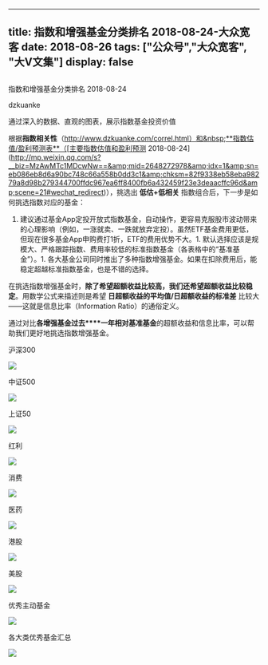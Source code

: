 
---
title:   指数和增强基金分类排名 2018-08-24-大众宽客
date: 2018-08-26
tags: ["公众号","大众宽客", "大V文集"]
display: false
---


## 



指数和增强基金分类排名 2018-08-24




dzkuanke




通过深入的数据、直观的图表，展示指数基金投资价值


根据**指数相关性**（http://www.dzkuanke.com/correl.html）和&nbsp;**指数估值/盈利预测表**（[主要指数估值和盈利预测 2018-08-24](http://mp.weixin.qq.com/s?__biz=MzAwMTc1MDcwNw==&amp;mid=2648272978&amp;idx=1&amp;sn=eb086eb8d6a90bc748c66a558b0dd3c1&amp;chksm=82f9338eb58eba98279a8d98b279344700ffdc967ea6ff8400fb6a432459f23e3deaacffc96d&amp;scene=21#wechat_redirect)），挑选出&nbsp;**低估+低相关**&nbsp;指数组合后，下一步是如何挑选指数对应的基金：


1. 建议通过基金App定投开放式指数基金，自动操作，更容易克服股市波动带来的心理影响（例如，一涨就卖、一跌就放弃定投）。虽然ETF基金费用更低，但现在很多基金App申购费打1折，ETF的费用优势不大。1. 默认选择应该是规模大、严格跟踪指数、费用率较低的标准指数基金（各表格中的“基准基金”）。1. 各大基金公司同时推出了多种指数增强基金。如果在扣除费用后，能稳定超越标准指数基金，也是不错的选择。


在挑选指数增强基金时<h-char unicode="ff0c" class="" style="max-width: 100%;box-sizing: border-box !important;word-wrap: break-word !important;">，</h-char>**除了希望超额收益比较高**<h-char unicode="ff0c" class="" style="max-width: 100%;box-sizing: border-box !important;word-wrap: break-word !important;"><h-inner style="max-width: 100%;box-sizing: border-box !important;word-wrap: break-word !important;">**，**</h-inner></h-char>**我们还希望超额收益比较稳定**<h-char unicode="3002" class="" style="max-width: 100%;box-sizing: border-box !important;word-wrap: break-word !important;">。</h-char>用数学公式来描述则是希望&nbsp;**日超额收益的平均值/日超额收益的标准差**&nbsp;比较大<h-char unicode="2014" class="" style="max-width: 100%;box-sizing: border-box !important;word-wrap: break-word !important;">——</h-char>这就是信息比率<h-char unicode="ff08" class="" style="max-width: 100%;box-sizing: border-box !important;word-wrap: break-word !important;">（</h-char>Information Ratio<h-char unicode="ff09" class="" style="max-width: 100%;box-sizing: border-box !important;word-wrap: break-word !important;">）</h-char>的通俗定义<h-char unicode="3002" class="" style="max-width: 100%;box-sizing: border-box !important;word-wrap: break-word !important;">。</h-char>

<h-char unicode="3002" class="" style="max-width: 100%;box-sizing: border-box !important;word-wrap: break-word !important;"></h-char>

通过对比**各增强基金过去****一年相对基准基金**的超额收益和信息比率<h-char unicode="ff0c" class="" style="max-width: 100%;box-sizing: border-box !important;word-wrap: break-word !important;">，</h-char>可以帮助我们更好地挑选指数增强基金。





沪深300

<img class="" data-copyright="0" data-ratio="0.8273092369477911" data-s="300,640" src="https://mmbiz.qpic.cn/mmbiz_png/PKw3FQPmhIgx2xpugpYqYicBLLQVP8qCg0Ja9OPh7wkMZlD90xKyLJ6XXpG5EDJspHpbsZrOwUoiaENXYBSictv4w/640?wx_fmt=png" data-type="png" data-w="996"/>



中证500

<img class="" data-copyright="0" data-ratio="0.5669144981412639" data-s="300,640" src="https://mmbiz.qpic.cn/mmbiz_png/PKw3FQPmhIgx2xpugpYqYicBLLQVP8qCgGEXWUogCibZXpcgkwnzDVzyibxCm3AhDrvgiaALFRFTgiaQam5d8d2VLng/640?wx_fmt=png" data-type="png" data-w="1076"/>



上证50

<img class="" data-copyright="0" data-ratio="0.37030075187969924" data-s="300,640" src="https://mmbiz.qpic.cn/mmbiz_png/PKw3FQPmhIgx2xpugpYqYicBLLQVP8qCg7VxFLLN4YibX0SibfMtaaIFqOBg0hhVic4vdtIbvg7pQA2at5oBrV7Lyw/640?wx_fmt=png" data-type="png" data-w="1064"/>



红利

<img class="" data-copyright="0" data-ratio="0.4047186932849365" data-s="300,640" src="https://mmbiz.qpic.cn/mmbiz_png/PKw3FQPmhIgx2xpugpYqYicBLLQVP8qCg3CrkeyXrBhtBHABK2C8pSiafKwuwc28YdTLGic5DLvg81bG1ib0TeBSTg/640?wx_fmt=png" data-type="png" data-w="1102"/>



消费

<img class="" data-copyright="0" data-ratio="0.3856589147286822" data-s="300,640" src="https://mmbiz.qpic.cn/mmbiz_png/PKw3FQPmhIgx2xpugpYqYicBLLQVP8qCglMvIscPh96EPdndVHhy7Im5vDKWaG9L2lLxxiaEOySOpvich1iaicoB3mg/640?wx_fmt=png" data-type="png" data-w="1032"/>



医药

<img class="" data-copyright="0" data-ratio="0.5408560311284046" data-s="300,640" src="https://mmbiz.qpic.cn/mmbiz_png/PKw3FQPmhIgx2xpugpYqYicBLLQVP8qCgH2nGxo591Qcm0hYouiaHNCLS4HJaa7xbeab84iciaakqNW4AhcXibMWhsQ/640?wx_fmt=png" data-type="png" data-w="1028"/>



港股

<img class="" data-copyright="0" data-ratio="0.32137030995106036" data-s="300,640" src="https://mmbiz.qpic.cn/mmbiz_png/PKw3FQPmhIgx2xpugpYqYicBLLQVP8qCgO7zk6ATJe2H7HE4wlbpcGmlUBqoOicE8yGkvzYcb0sm0RZmQOz8ia7wg/640?wx_fmt=png" data-type="png" data-w="1226"/>



美股

<img class="" data-copyright="0" data-ratio="0.4035656401944895" data-s="300,640" src="https://mmbiz.qpic.cn/mmbiz_png/PKw3FQPmhIgx2xpugpYqYicBLLQVP8qCg2piam0OZLxicpDHGdXVMTIibCwR3v7eHswa5A7x4EjXfg2jic6re0sPcLg/640?wx_fmt=png" data-type="png" data-w="1234"/>



优秀主动基金

<img class="" data-copyright="0" data-ratio="0.5571142284569138" data-s="300,640" src="https://mmbiz.qpic.cn/mmbiz_png/PKw3FQPmhIgx2xpugpYqYicBLLQVP8qCgRGvPfiaFRxfICFoXiaqqWnpshtOsWqtGTM620yGyUSQQXYrdGjkxSvPg/640?wx_fmt=png" data-type="png" data-w="998"/>



各大类优秀基金汇总

<img class="" data-copyright="0" data-ratio="0.5305410122164049" data-s="300,640" src="https://mmbiz.qpic.cn/mmbiz_png/PKw3FQPmhIgx2xpugpYqYicBLLQVP8qCgsic7BexskHvBEicYMMgGSryrtAVnN6XE5Dc0VWT2es2L4eSEuZqjgibsw/640?wx_fmt=png" data-type="png" data-w="1146"/>










